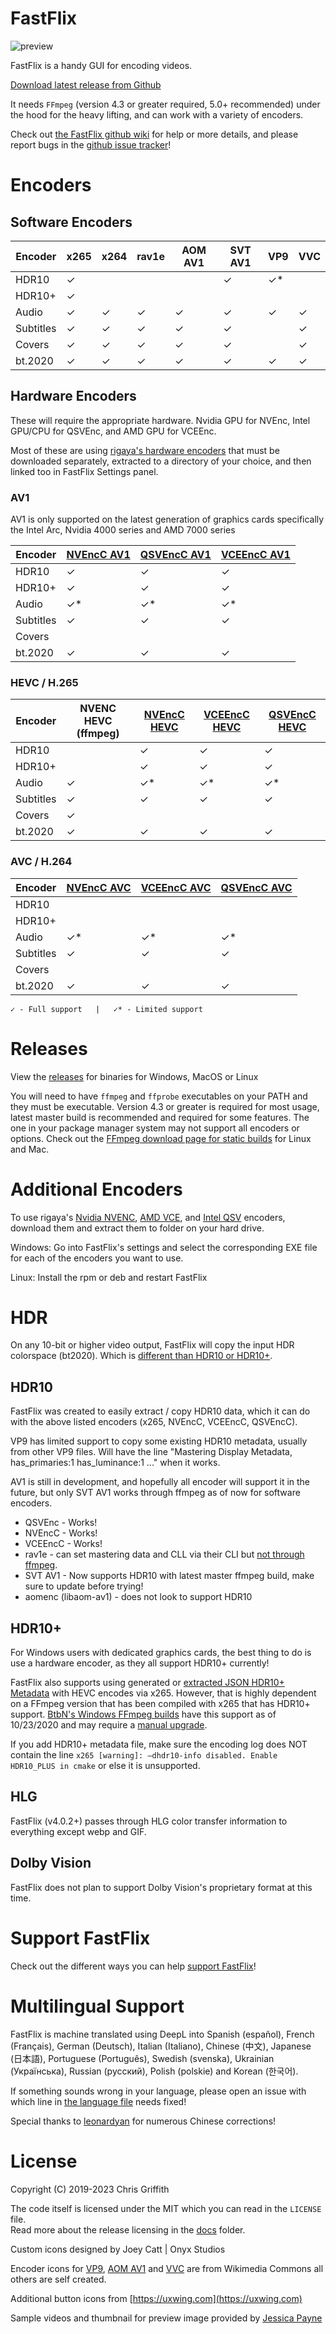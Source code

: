 # FastFlix

![preview](./docs/gui_preview.png)

FastFlix is a handy GUI for encoding videos. 

[Download latest release from Github](https://github.com/cdgriffith/FastFlix/releases/latest)

It needs `FFmpeg` (version 4.3 or greater required, 5.0+ recommended) under the hood for the heavy lifting, and can work with a variety of encoders.

Check out [the FastFlix github wiki](https://github.com/cdgriffith/FastFlix/wiki) for help or more details, and please report bugs in the [github issue tracker](https://github.com/cdgriffith/FastFlix/issues)!

#  Encoders

## Software Encoders

| Encoder   | x265 | x264 | rav1e | AOM AV1 | SVT AV1 | VP9 | VVC |
|-----------|------|------|-------|---------|---------|-----|-----|
| HDR10     | ✓    |      |       |         | ✓       | ✓*  |     |
| HDR10+    | ✓    |      |       |         |         |     |     |
| Audio     | ✓    |  ✓   | ✓     | ✓       | ✓       | ✓   | ✓   |
| Subtitles | ✓    |  ✓   | ✓     | ✓       | ✓       |     | ✓   |
| Covers    | ✓    |  ✓   | ✓     | ✓       | ✓       |     | ✓   |
| bt.2020   | ✓    |   ✓  | ✓     | ✓       | ✓       | ✓   | ✓   |

## Hardware Encoders 

These will require the appropriate hardware. Nvidia GPU for NVEnc, Intel GPU/CPU for QSVEnc, and AMD GPU for VCEEnc. 

Most of these are using [rigaya's hardware encoders](https://github.com/rigaya?tab=repositories) that must be downloaded separately, 
extracted to a directory of your choice, and then linked too in FastFlix Settings panel.

### AV1

AV1 is only supported on the latest generation of graphics cards specifically the Intel Arc, Nvidia 4000 series and AMD 7000 series 

| Encoder   | [NVEncC AV1](https://github.com/rigaya/NVEnc/releases) | [QSVEncC AV1](https://github.com/rigaya/QSVEnc/releases) | [VCEEncC AV1](https://github.com/rigaya/VCEEnc/releases) |
|-----------|--------------------------------------------------------|----------------------------------------------------------|----------------------------------------------------------|
| HDR10     | ✓                                                      | ✓                                                        | ✓                                                        |
| HDR10+    | ✓                                                      | ✓                                                        | ✓                                                        |
| Audio     | ✓*                                                     | ✓*                                                       | ✓*                                                       |
| Subtitles | ✓                                                      | ✓                                                        | ✓                                                        |
| Covers    |                                                        |                                                          |                                                          |
| bt.2020   | ✓                                                      | ✓                                                        | ✓                                                        |

### HEVC / H.265

| Encoder   | NVENC HEVC (ffmpeg) | [NVEncC HEVC](https://github.com/rigaya/NVEnc/releases) | [VCEEncC HEVC](https://github.com/rigaya/VCEEnc/releases) | [QSVEncC HEVC](https://github.com/rigaya/QSVEnc/releases) |
|-----------|---------------------|---------------------------------------------------------|-----------------------------------------------------------|-----------------------------------------------------------|
| HDR10     |                     | ✓                                                       | ✓                                                         | ✓                                                         |
| HDR10+    |                     | ✓                                                       | ✓                                                         | ✓                                                         |
| Audio     | ✓                   | ✓*                                                      | ✓*                                                        | ✓*                                                        |
| Subtitles | ✓                   | ✓                                                       | ✓                                                         | ✓                                                         |
| Covers    | ✓                   |                                                         |                                                           |                                                           |
| bt.2020   | ✓                   | ✓                                                       | ✓                                                         | ✓                                                         |

### AVC / H.264

| Encoder   | [NVEncC AVC](https://github.com/rigaya/NVEnc/releases) | [VCEEncC AVC](https://github.com/rigaya/VCEEnc/releases) | [QSVEncC AVC](https://github.com/rigaya/QSVEnc/releases) |
|-----------|--------------------------------------------------------|----------------------------------------------------------|----------------------------------------------------------|
| HDR10     |                                                        |                                                          |                                                          |
| HDR10+    |                                                        |                                                          |                                                          |
| Audio     | ✓*                                                     | ✓*                                                       | ✓*                                                       |
| Subtitles | ✓                                                      | ✓                                                        | ✓                                                        |
| Covers    |                                                        |                                                          |                                                          |
| bt.2020   | ✓                                                      | ✓                                                        | ✓                                                        |

`✓ - Full support   |   ✓* - Limited support`




# Releases

View the [releases](https://github.com/cdgriffith/FastFlix/releases) for binaries for Windows, MacOS or Linux

You will need to have `ffmpeg` and `ffprobe` executables on your PATH and they must be executable. Version 4.3 or greater is required for most usage, latest master build is recommended and required for some features. The one in your package manager system may not support all encoders or options.
Check out the [FFmpeg download page for static builds](https://ffmpeg.org/download.html) for Linux and Mac.

# Additional Encoders

To use rigaya's [Nvidia NVENC](https://github.com/rigaya/NVEnc/releases), [AMD VCE](https://github.com/rigaya/VCEEnc/releases), and [Intel QSV](https://github.com/rigaya/QSVEnc/releases) encoders, download them and extract them to folder on your hard drive. 

Windows: Go into FastFlix's settings and select the corresponding EXE file for each of the encoders you want to use. 

Linux: Install the rpm or deb and restart FastFlix

# HDR

On any 10-bit or higher video output, FastFlix will copy the input HDR colorspace (bt2020). Which is [different than HDR10 or HDR10+](https://codecalamity.com/hdr-hdr10-hdr10-hlg-and-dolby-vision/).

## HDR10

FastFlix was created to easily extract / copy HDR10 data, which it can do with the above listed encoders (x265, NVEncC, VCEEncC, QSVEncC).

VP9 has limited support to copy some existing HDR10 metadata, usually from other VP9 files. Will have the line "Mastering Display Metadata, has_primaries:1 has_luminance:1 ..." when it works.

AV1 is still in development, and hopefully all encoder will support it in the future, but only SVT AV1 works through ffmpeg as of now for software encoders. 

* QSVEnc - Works! 
* NVEncC - Works!
* VCEEncC - Works!
* rav1e -  can set mastering data and CLL via their CLI but [not through ffmpeg](https://github.com/xiph/rav1e/issues/2554).
* SVT AV1 - Now supports HDR10 with latest master ffmpeg build, make sure to update before trying!
* aomenc (libaom-av1) - does not look to support HDR10

## HDR10+

For Windows users with dedicated graphics cards, the best thing to do is use a hardware encoder, as they all support HDR10+ currently!

FastFlix also supports using generated or [extracted JSON HDR10+ Metadata](https://github.com/cdgriffith/FastFlix/wiki/HDR10-Plus-Metadata-Extraction) with HEVC encodes via x265. However, that is highly
dependent on a FFmpeg version that has been compiled with x265 that has HDR10+ support. [BtbN's Windows FFmpeg builds](https://github.com/BtbN/FFmpeg-Builds) 
have this support as of 10/23/2020 and may require a [manual upgrade](https://github.com/cdgriffith/FastFlix/wiki/Updating-FFmpeg).

If you add HDR10+ metadata file, make sure the encoding log does NOT contain the line `x265 [warning]: –dhdr10-info disabled. Enable HDR10_PLUS in cmake` or else it is unsupported. 

## HLG 

FastFlix (v4.0.2+) passes through HLG color transfer information to everything except webp and GIF. 

## Dolby Vision

FastFlix does not plan to support Dolby Vision's proprietary format at this time.

# Support FastFlix

Check out the different ways you can help [support FastFlix](https://github.com/cdgriffith/FastFlix/wiki/Support-FastFlix)!

# Multilingual Support

FastFlix is machine translated using DeepL into Spanish (español), French (Français), German (Deutsch), 
Italian (Italiano), Chinese (中文), Japanese (日本語), Portuguese (Português), Swedish (svenska), Ukrainian (Українська),
Russian (русский), Polish (polskie) and Korean (한국어).

If something sounds wrong in your language, please open an issue with which line in
[the language file](https://github.com/cdgriffith/FastFlix/blob/master/fastflix/data/languages.yaml) needs fixed!

Special thanks to [leonardyan](https://github.com/leonardyan) for numerous Chinese corrections!

# License

Copyright (C) 2019-2023 Chris Griffith

The code itself is licensed under the MIT which you can read in the `LICENSE` file. <br>
Read more about the release licensing in the [docs](docs/README.md) folder. <br>

Custom icons designed by Joey Catt | Onyx Studios

Encoder icons for [VP9](https://commons.wikimedia.org/wiki/File:Vp9-logo-for-mediawiki.svg), [AOM AV1](https://commons.wikimedia.org/wiki/File:AV1_logo_2018.svg) and [VVC](https://en.wikipedia.org/wiki/File:Versatile_Video_Coding_(logo).svg) are from Wikimedia Commons all others are self created.

Additional button icons from [https://uxwing.com](https://uxwing.com)

Sample videos and thumbnail for preview image provided by [Jessica Payne](http://iamjessicapayne.com/)
